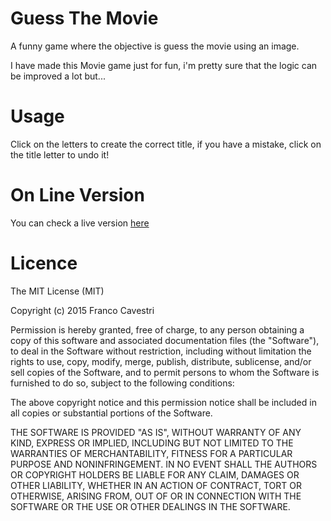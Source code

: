 Guess The Movie
=================================

A funny game where the objective is guess the movie using an image.

I have made this Movie game just for fun, i'm pretty sure that the logic can be improved a lot but...

Usage
=====

Click on the letters to create the correct title, if you have a mistake, click on the title letter to undo it!

On Line Version
=============

You can check a live version [here](http://codenatic.com/projects/guessthemovie/)

Licence
=======

The MIT License (MIT)

Copyright (c) 2015 Franco Cavestri

Permission is hereby granted, free of charge, to any person obtaining a copy
of this software and associated documentation files (the "Software"), to deal
in the Software without restriction, including without limitation the rights
to use, copy, modify, merge, publish, distribute, sublicense, and/or sell
copies of the Software, and to permit persons to whom the Software is
furnished to do so, subject to the following conditions:

The above copyright notice and this permission notice shall be included in all
copies or substantial portions of the Software.

THE SOFTWARE IS PROVIDED "AS IS", WITHOUT WARRANTY OF ANY KIND, EXPRESS OR
IMPLIED, INCLUDING BUT NOT LIMITED TO THE WARRANTIES OF MERCHANTABILITY,
FITNESS FOR A PARTICULAR PURPOSE AND NONINFRINGEMENT. IN NO EVENT SHALL THE
AUTHORS OR COPYRIGHT HOLDERS BE LIABLE FOR ANY CLAIM, DAMAGES OR OTHER
LIABILITY, WHETHER IN AN ACTION OF CONTRACT, TORT OR OTHERWISE, ARISING FROM,
OUT OF OR IN CONNECTION WITH THE SOFTWARE OR THE USE OR OTHER DEALINGS IN THE
SOFTWARE.
